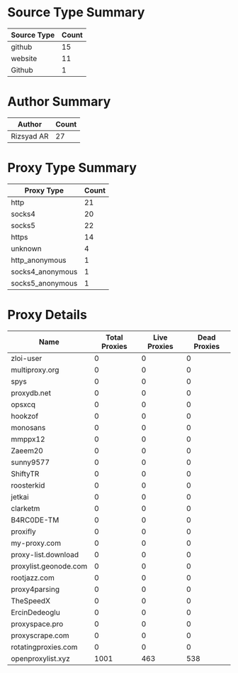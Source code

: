# Source Type Summary

| Source Type | Count |
|-------------|-------|
| github | 15 |
| website | 11 |
| Github | 1 |


# Author Summary

| Author | Count |
|--------|-------|
| Rizsyad AR | 27 |


# Proxy Type Summary

| Proxy Type | Count |
|------------|-------|
| http | 21 |
| socks4 | 20 |
| socks5 | 22 |
| https | 14 |
| unknown | 4 |
| http_anonymous | 1 |
| socks4_anonymous | 1 |
| socks5_anonymous | 1 |


# Proxy Details

| Name | Total Proxies | Live Proxies | Dead Proxies |
|------|---------------|--------------|---------------|
| zloi-user | 0 | 0 | 0 |
| multiproxy.org | 0 | 0 | 0 |
| spys | 0 | 0 | 0 |
| proxydb.net | 0 | 0 | 0 |
| opsxcq | 0 | 0 | 0 |
| hookzof | 0 | 0 | 0 |
| monosans | 0 | 0 | 0 |
| mmppx12 | 0 | 0 | 0 |
| Zaeem20 | 0 | 0 | 0 |
| sunny9577 | 0 | 0 | 0 |
| ShiftyTR | 0 | 0 | 0 |
| roosterkid | 0 | 0 | 0 |
| jetkai | 0 | 0 | 0 |
| clarketm | 0 | 0 | 0 |
| B4RC0DE-TM | 0 | 0 | 0 |
| proxifly | 0 | 0 | 0 |
| my-proxy.com | 0 | 0 | 0 |
| proxy-list.download | 0 | 0 | 0 |
| proxylist.geonode.com | 0 | 0 | 0 |
| rootjazz.com | 0 | 0 | 0 |
| proxy4parsing | 0 | 0 | 0 |
| TheSpeedX | 0 | 0 | 0 |
| ErcinDedeoglu | 0 | 0 | 0 |
| proxyspace.pro | 0 | 0 | 0 |
| proxyscrape.com | 0 | 0 | 0 |
| rotatingproxies.com | 0 | 0 | 0 |
| openproxylist.xyz | 1001 | 463 | 538 |
